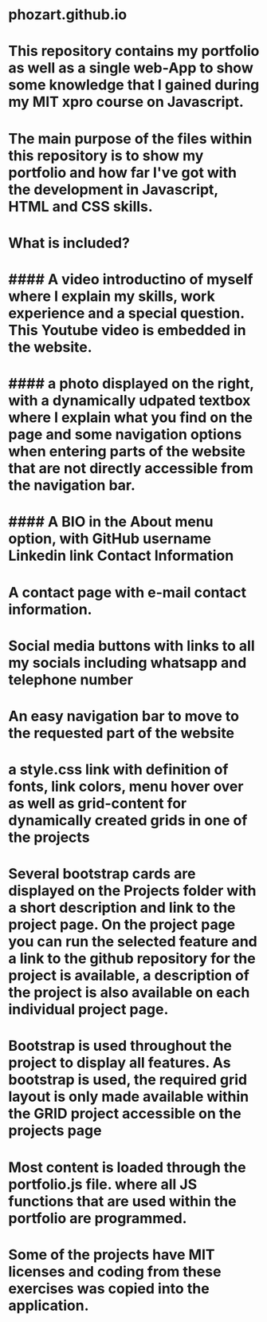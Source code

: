 # phozart.github.io
# This repository contains my portfolio as well as a single web-App to show some knowledge that I gained during my MIT xpro course on Javascript.
# The main purpose of the files within this repository is to show my portfolio and how far I've got with the development in Javascript, HTML and CSS skills.
# What is included?
# #### A video introductino of myself where I explain my skills, work experience and a special question. This Youtube video is embedded in the website.
# #### a photo displayed on the right, with a dynamically udpated textbox where I explain what you find on the page and some navigation options when entering parts of the website that are not directly accessible from the navigation bar.
# #### A BIO in the About menu option, with GitHub username Linkedin link Contact Information
# A contact page with e-mail contact information.
# Social media buttons with links to all my socials including whatsapp and telephone number
# An easy navigation bar to move to the requested part of the website
# a style.css link with definition of fonts, link colors, menu hover over as well as grid-content for dynamically created grids in one of the projects
# Several bootstrap cards are displayed on the Projects folder with a short description and link to the project page. On the project page you can run the selected feature and a link to the github repository for the project is available, a description of the project is also available on each individual project page. 
# Bootstrap is used throughout the project to display all features. As bootstrap is used, the required grid layout is only made available within the GRID project accessible on the projects page
# Most content is loaded through the portfolio.js file. where all JS functions that are used within the portfolio are programmed.
# Some of the projects have MIT licenses and coding from these exercises was copied into the application.


